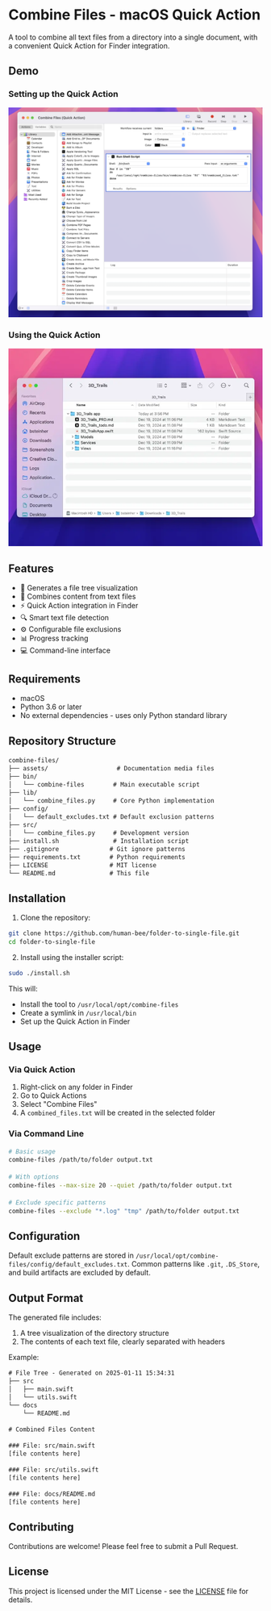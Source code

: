 # Combine Files - macOS Quick Action

A tool to combine all text files from a directory into a single document, with a convenient Quick Action for Finder integration.

## Demo

### Setting up the Quick Action
![Automator Setup](assets/Automation-screenshot.png)

### Using the Quick Action
![Demo of Usage](assets/demo.webp)

## Features

- 🌳 Generates a file tree visualization
- 📝 Combines content from text files
- ⚡️ Quick Action integration in Finder
- 🔍 Smart text file detection
- ⚙️ Configurable file exclusions
- 📊 Progress tracking
- 💻 Command-line interface

## Requirements

- macOS
- Python 3.6 or later
- No external dependencies - uses only Python standard library

## Repository Structure
```
combine-files/
├── assets/                   # Documentation media files
├── bin/
│   └── combine-files        # Main executable script
├── lib/
│   └── combine_files.py     # Core Python implementation
├── config/
│   └── default_excludes.txt # Default exclusion patterns
├── src/
│   └── combine_files.py     # Development version
├── install.sh               # Installation script
├── .gitignore              # Git ignore patterns
├── requirements.txt        # Python requirements
├── LICENSE                 # MIT license
└── README.md               # This file
```

## Installation

1. Clone the repository:
```bash
git clone https://github.com/human-bee/folder-to-single-file.git
cd folder-to-single-file
```

2. Install using the installer script:
```bash
sudo ./install.sh
```

This will:
- Install the tool to `/usr/local/opt/combine-files`
- Create a symlink in `/usr/local/bin`
- Set up the Quick Action in Finder

## Usage

### Via Quick Action
1. Right-click on any folder in Finder
2. Go to Quick Actions
3. Select "Combine Files"
4. A `combined_files.txt` will be created in the selected folder

### Via Command Line
```bash
# Basic usage
combine-files /path/to/folder output.txt

# With options
combine-files --max-size 20 --quiet /path/to/folder output.txt

# Exclude specific patterns
combine-files --exclude "*.log" "tmp" /path/to/folder output.txt
```

## Configuration

Default exclude patterns are stored in `/usr/local/opt/combine-files/config/default_excludes.txt`. Common patterns like `.git`, `.DS_Store`, and build artifacts are excluded by default.

## Output Format

The generated file includes:
1. A tree visualization of the directory structure
2. The contents of each text file, clearly separated with headers

Example:
```
# File Tree - Generated on 2025-01-11 15:34:31
├── src
│   ├── main.swift
│   └── utils.swift
└── docs
    └── README.md

# Combined Files Content

### File: src/main.swift
[file contents here]

### File: src/utils.swift
[file contents here]

### File: docs/README.md
[file contents here]
```

## Contributing

Contributions are welcome! Please feel free to submit a Pull Request.

## License

This project is licensed under the MIT License - see the [LICENSE](LICENSE) file for details. 